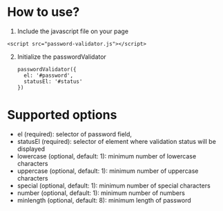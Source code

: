 # How to use?

1. Include the javascript file on your page
  ```
  <script src="password-validator.js"></script>
  ```
  
2. Initialize the passwordValidator
   ```
   passwordValidator({
     el: '#password',
     statusEl: '#status'
   })
   ```

# Supported options

- el (required):  selector of password field,
- statusEl (required): selector of element where validation status will be displayed
- lowercase (optional, default: 1): minimum number of lowercase characters
- uppercase (optional, default: 1): minimum number of uppercase characters
- special (optional, default: 1): minimum number of special characters
- number (optional, default: 1): minimum number of numbers
- minlength (optional, default: 8): minimum length of password

